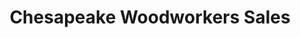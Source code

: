 ---
title: "Chesapeake Woodworkers Sales"
url: /millsboro/chesapeake-woodworkers-sales/
shop: Eisenwaren
---